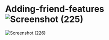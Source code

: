 # Adding-friend-features![Screenshot (225)](https://github.com/user-attachments/assets/c16415ef-3fe0-464c-af65-f1989b67be0b)
![Screenshot (226)](https://github.com/user-attachments/assets/6d9d8b2a-f4fe-49a5-b0d4-021081d62686)
